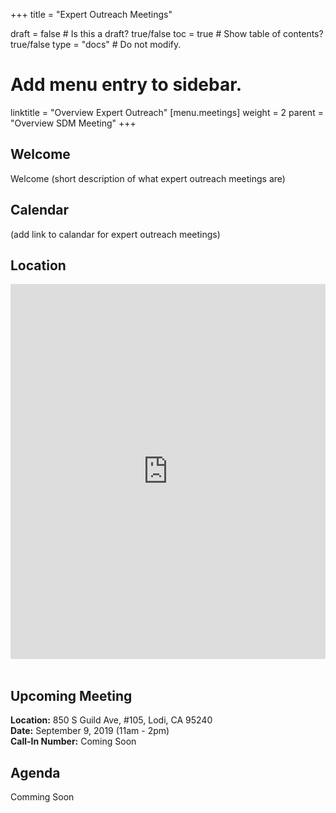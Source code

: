 +++
title = "Expert Outreach Meetings"

draft = false  # Is this a draft? true/false
toc = true  # Show table of contents? true/false
type = "docs"  # Do not modify.

# Add menu entry to sidebar.
linktitle = "Overview Expert Outreach"
[menu.meetings]
weight = 2 
    parent = "Overview SDM Meeting"
+++


## Welcome
Welcome (short description of what expert outreach meetings are)

## Calendar 
(add link to calandar for expert outreach meetings)

## Location     
<div style="width: 100%"><iframe width="100%" height="600" src="https://maps.google.com/maps?width=100%&amp;height=600&amp;hl=en&amp;q=850%20S%20Guild%20Ave%2C%20%23105%2C%20Lodi%2C%20CA%2095240+(Expert%20Outreach%20Meeting%20FWS%20Lodi%20)&amp;ie=UTF8&amp;t=&amp;z=13&amp;iwloc=B&amp;output=embed" frameborder="0" scrolling="no" marginheight="0" marginwidth="0"><a href="https://www.maps.ie/coordinates.html">gps coordinates finder</a></iframe></div><br />

## Upcoming Meeting
**Location:** 850 S Guild Ave, #105, Lodi, CA 95240     
**Date:** September 9, 2019 (11am - 2pm)     
**Call-In Number:** Coming Soon     

## Agenda     
Comming Soon 
	

